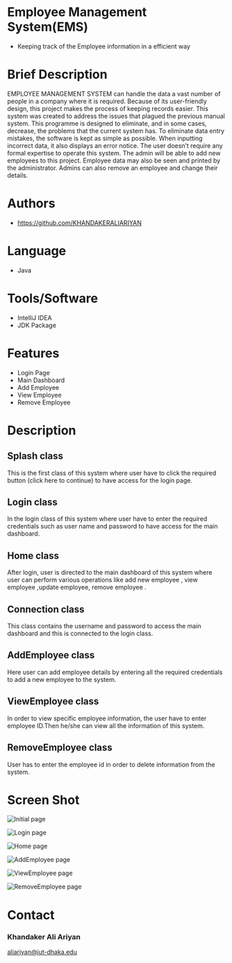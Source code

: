 # Employee Management System(EMS)
- Keeping track of the Employee information in a efficient way





# Brief Description
EMPLOYEE MANAGEMENT SYSTEM can handle the data a vast number of people in a company where it is required. Because of its user-friendly design, this
project makes the process of keeping records easier. This system was created to address the issues that plagued the previous manual system. This
programme is designed to eliminate, and in some cases, decrease, the problems that the current
system has.
To eliminate data entry mistakes, the software is kept as simple as possible. When inputting
incorrect data, it also displays an error notice. The user doesn’t require any formal expertise to
operate this system. The admin will be able to add new employees to this project. Employee data
may also be seen and printed by the administrator. Admins can also remove an employee and
change their details.
# Authors

- https://github.com/KHANDAKERALIARIYAN


# Language
- Java

# Tools/Software
- IntelliJ IDEA
- JDK Package 
# Features

- Login Page
- Main Dashboard
- Add Employee 
- View Employee
- Remove Employee

# Description

## Splash class
This is the first class of this system where user have to click the required button (click here to continue) to have access for the login page.
## Login class
In the login class of this system where user have to enter the required credentials such as user name and password to have access for the main dashboard.

## Home class
After login, user is directed to the main dashboard of this system where user can perform various operations like add new employee , view employee ,update employee, remove employee .

## Connection class
This class contains the username and password to access the main dashboard and this is connected to the login class.

## AddEmployee class
Here user can add employee details by entering all the required credentials to add a new employee to the system.

## ViewEmployee class
In order to view specific employee information, the user have to enter employee ID.Then he/she can view all the information of this system.

## RemoveEmployee class
User has to enter the employee id in order to delete information from the system. 




# Screen Shot



![Initial page](https://github.com/ariyanndc91cannotcode/Employee-Management-System/blob/main/1.png)


![Login page](https://github.com/ariyanndc91cannotcode/Employee-Management-System/blob/main/2.png)


![Home page](https://github.com/ariyanndc91cannotcode/Employee-Management-System/blob/main/3.png)


![AddEmployee page](https://github.com/ariyanndc91cannotcode/Employee-Management-System/blob/main/4.png)


![ViewEmployee page](https://github.com/ariyanndc91cannotcode/Employee-Management-System/blob/main/5%20.png)


![RemoveEmployee page](https://github.com/ariyanndc91cannotcode/Employee-Management-System/blob/main/6.png)



# Contact

### Khandaker Ali Ariyan
<aliariyan@iut-dhaka.edu>
